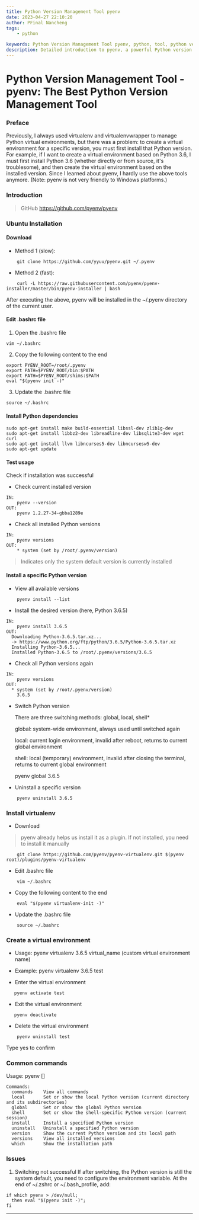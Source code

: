 ```yaml
---
title: Python Version Management Tool pyenv
date: 2023-04-27 22:10:20
author: PFinal Nancheng
tags: 
    - python

keywords: Python Version Management Tool pyenv, python, tool, python version management, pyenv tutorial, python environment configuration
description: Detailed introduction to pyenv, a powerful Python version management tool, including installation, configuration, version switching, virtual environment management, and other core functions to help developers easily manage multiple Python versions.
---
```


# Python Version Management Tool - pyenv: The Best Python Version Management Tool

### Preface

Previously, I always used virtualenv and virtualenvwrapper to manage Python virtual environments, but there was a problem: to create a virtual environment for a specific version, you must first install that Python version. For example, if I want to create a virtual environment based on Python 3.6, I must first install Python 3.6 (whether directly or from source, it's troublesome), and then create the virtual environment based on the installed version. Since I learned about pyenv, I hardly use the above tools anymore. (Note: pyenv is not very friendly to Windows platforms.)

### Introduction

> GitHub https://github.com/pyenv/pyenv

### Ubuntu Installation

#### Download

- Method 1 (slow):

```
    git clone https://github.com/yyuu/pyenv.git ~/.pyenv
```

- Method 2 (fast):

```
    curl -L https://raw.githubusercontent.com/pyenv/pyenv-installer/master/bin/pyenv-installer | bash
```

After executing the above, pyenv will be installed in the ~/.pyenv directory of the current user.

#### Edit .bashrc file

1. Open the .bashrc file

```
vim ~/.bashrc
```

2. Copy the following content to the end
```
export PYENV_ROOT=/root/.pyenv
export PATH=$PYENV_ROOT/bin:$PATH
export PATH=$PYENV_ROOT/shims:$PATH
eval "$(pyenv init -)"
```
3. Update the .bashrc file
```
source ~/.bashrc
```

#### Install Python dependencies

```
sudo apt-get install make build-essential libssl-dev zlib1g-dev
sudo apt-get install libbz2-dev libreadline-dev libsqlite3-dev wget curl
sudo apt-get install llvm libncurses5-dev libncursesw5-dev
sudo apt-get update
```
#### Test usage

Check if installation was successful

- Check current installed version

```
IN:
	pyenv --version
OUT:
	pyenv 1.2.27-34-gbba1289e
```
- Check all installed Python versions
```
IN:
	pyenv versions
OUT:
	* system (set by /root/.pyenv/version)
```
> Indicates only the system default version is currently installed

#### Install a specific Python version

- View all available versions
```
    pyenv install --list
``` 
- Install the desired version (here, Python 3.6.5)

```
IN:
	pyenv install 3.6.5
OUT:
  Downloading Python-3.6.5.tar.xz...
  -> https://www.python.org/ftp/python/3.6.5/Python-3.6.5.tar.xz
  Installing Python-3.6.5...
  Installed Python-3.6.5 to /root/.pyenv/versions/3.6.5
```
- Check all Python versions again

```
IN:
	pyenv versions
OUT:
  * system (set by /root/.pyenv/version)
    3.6.5
```
- Switch Python version

    There are three switching methods: global, local, shell*

    global: system-wide environment, always used until switched again

    local: current login environment, invalid after reboot, returns to current global environment

    shell: local (temporary) environment, invalid after closing the terminal, returns to current global environment

    pyenv global 3.6.5

- Uninstall a specific version

```
    pyenv uninstall 3.6.5
```

### Install virtualenv

- Download

> pyenv already helps us install it as a plugin. If not installed, you need to install it manually

```
    git clone https://github.com/pyenv/pyenv-virtualenv.git $(pyenv root)/plugins/pyenv-virtualenv
```

- Edit .bashrc file

```
    vim ~/.bashrc
```
- Copy the following content to the end
```
    eval "$(pyenv virtualenv-init -)"
```
- Update the .bashrc file

```
    source ~/.bashrc
```

### Create a virtual environment

- Usage: pyenv virtualenv 3.6.5 virtual_name (custom virtual environment name)

- Example: pyenv virtualenv 3.6.5 test

- Enter the virtual environment

```
   pyenv activate test
```
- Exit the virtual environment
```
   pyenv deactivate
```
- Delete the virtual environment

```
    pyenv uninstall test
```
Type yes to confirm

### Common commands

Usage: pyenv <command> [<parameter>]

```
Commands:
  commands    View all commands
  local       Set or show the local Python version (current directory and its subdirectories)
  global      Set or show the global Python version
  shell       Set or show the shell-specific Python version (current session)
  install     Install a specified Python version
  uninstall   Uninstall a specified Python version
  version     Show the current Python version and its local path
  versions    View all installed versions
  which       Show the installation path
```
### Issues

1. Switching not successful
If after switching, the Python version is still the system default, you need to configure the environment variable. At the end of ~/.zshrc or ~/.bash_profile, add:

```
if which pyenv > /dev/null;
  then eval "$(pyenv init -)";
fi
```

---- 